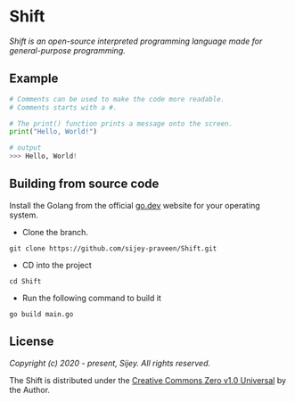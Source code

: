 # Shift

*Shift is an open-source interpreted programming language made for general-purpose programming.*

## Example

```py
# Comments can be used to make the code more readable.
# Comments starts with a #.

# The print() function prints a message onto the screen.
print("Hello, World!")

# output
>>> Hello, World!
```

<!-- ## Future Goals

- Make it more convenient. -->

## Building from source code

Install the Golang from the official [go.dev](https://go.dev/) website for your operating system.

- Clone the branch.
```
git clone https://github.com/sijey-praveen/Shift.git
```

- CD into the project
```
cd Shift
```

- Run the following command to build it
```
go build main.go
```

## License

*Copyright (c) 2020 - present, Sijey. All rights reserved.*

The Shift is distributed under the [Creative Commons Zero v1.0 Universal](https://creativecommons.org/) by the Author.
